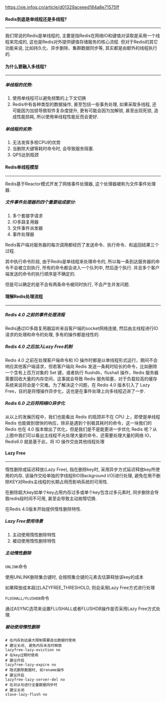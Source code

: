 https://xie.infoq.cn/article/d01329aceeed184a8e71575ff

#### Redis到底是单线程还是多线程?

---

我们常说的Redis是单线程的, 主要是指Redis在网络IO和键值对读取是采用一个线程来完成的, 这也是Redis对外提供键值存储服务的核心流程. 但对于Redis的其它功能来说, 比如持久化、异步删除、集群数据同步等, 其实都是由额外的线程执行的.

#### 为什么要融入多线程?

---

##### 单线程的优势:

1. 使用单线程可以避免频繁的上下文切换
2. Redis中有各种类型的数据操作, 甚至包括一些事务处理, 如果采取多线程, 还可能因为加锁导致软件复杂度提升, 更有可能会因为加解锁, 甚至出现死锁, 造成性能损耗, 所以使用单线程性能反而会更好.

##### 单线程的劣势:

1. 无法发挥多核CPU的优势
2. 当删除大键等耗时命令时, 会导致服务阻塞.
3. QPS达到瓶颈

#### Redis单线程模型

---

Redis基于Reactor模式开发了网络事件处理器, 这个处理器被称为文件事件处理器.

##### 文件事件处理器的四个重要组成部分:

1. 多个套接字请求
2. IO多路复用器
3. 文件事件派发器
4. 事件处理器

Redis客户端对服务器的每次调用都经历了发送命令、执行命令、和返回结果三个过程.

其中执行命令阶段, 由于Redis是单线程来处理命令的, 所以每一条到达服务器的命令不会被立刻执行, 所有的命令都会进入一个队列中, 然后逐个执行. 并且多个客户端发送的命令的执行顺序是不确定的.

但是可以确定的是不会有两条命令被同时执行, 不会产生并发问题.

#### 理解Redis处理流程

---

##### Redis 4.0 之前的事件处理流程

Redis通过IO多路复用器监听来自客户端的socket网络连接, 然后由主线程进行IO请求的处理和命令的处理, 多有的操作都是线性的.

##### Redis 4.0 之后加入Lazy Free机制

Redis 4.0 之前在处理客户端命令和 IO 操作时都是以单线程形式运行，期间不会响应其他客户端请求，但若客户端向 Redis 发送一条耗时较长的命令，比如删除一个含有上百万对象的 Set 键，或者执行 flushdb，flushall 操作，Redis 服务器需要回收大量的内存空间，这事就会导致 Redis 服务阻塞，对于负载较高的缓存系统来说将会是个灾难。为了解决这个问题，在 Redis 4.0 版本引入了 Lazy Free，目的是将慢操作异步化，这也是在事件处理上向多线程迈进了一步.

##### Redis 6.0 之后将网络IO异步化

从以上的发展历程中，我们也能看出 Redis 的瓶颈并不在 CPU 上，即使是单线程 Redis 也能做到很快的响应，除非是遇到个别极其耗时的命令，这一块我们的 Redis 也在 4.0 版本做出了优化，但是我们是不是能更进一步优化 Redis 呢？从上图中我们可以看出主线程不光处理大量的命令，还需要处理大量的网络 IO，Redis6.0 就是基于此，将 IO 操作交由其他线程处理

#### Lazy Free

---

惰性删除或延迟释放(Lazy Free), 指在删除key时, 采用异步方式延迟释放key所使用的内存, 该操作交给单独的字线程BIO(Background I/O)进行处理, 避免在用不删除KEY对Redis主线程的长期占用而影响系统的可用性.

在删除超大key如单个key占用内存过多或单个key包含过多元素时, 同步删除会导致redis段时间不可用, 甚至会导致主动故障切换.

在Redis 4.0版本开始提供惰性删除特性.

##### Lazy Free使用场景

1. 主动使用惰性删除特性
2. 被动使用惰性删除特性

##### 主动惰性删除

`UNLINK`命令

使用UNLINK删除集合键时, 会按照集合键的元素去估算释放该key的成本

如果释放成本超过LAZYFREE_THRESHOLD, 则会采用Lazy Free方式进行处理

`FLUSHALL/FLUSHDB`命令

通过ASYNC选项来设置FLUSHALL或者FLUSHDB操作是否采用Lazy Free方式处理.

##### 被动使用惰性删除

```
# 在内存到达最大限制需要逐出数据时使用
# 建议关闭, 避免内存未及时释放
lazyfree-lazy-eviction no
# 在key过期时使用
# 建议开启
lazyfree-lazy-expire no
# 隐式删除数据时, 如rename操作
# 建议开启
lazyfree-lazy-server-del no
# 在对从句进行全量数据同步时
# 建议关闭
slave-lazy-flush no
```




























































